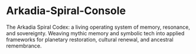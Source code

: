 # Arkadia-Spiral-Console
The Arkadia Spiral Codex: a living operating system of memory, resonance, and sovereignty. Weaving mythic memory and symbolic tech into applied frameworks for planetary restoration, cultural renewal, and ancestral remembrance.
